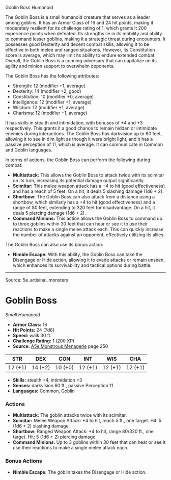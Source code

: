 <MonsterName/>Goblin Boss</MonsterName>
<CreatureType/>Humanoid</CreatureType>

<summary>The Goblin Boss is a small humanoid creature that serves as a leader among goblins. It has an Armor Class of 16 and 24 hit points, making it moderately resilient for its challenge rating of 1, which grants it 200 experience points when defeated. Its strengths lie in its mobility and ability to command lesser goblins, making it a strategic threat during encounters. It possesses good Dexterity and decent combat skills, allowing it to be effective in both melee and ranged situations. However, its Constitution score is average, which may limit its ability to endure extended combat. Overall, the Goblin Boss is a cunning adversary that can capitalize on its agility and minion support to overwhelm opponents.</summary>

<detail>

The Goblin Boss has the following attributes: 
- Strength: 12 (modifier +1, average)
- Dexterity: 14 (modifier +2, good)
- Constitution: 10 (modifier +0, average)
- Intelligence: 12 (modifier +1, average)
- Wisdom: 12 (modifier +1, average)
- Charisma: 12 (modifier +1, average)

It has skills in stealth and intimidation, with bonuses of +4 and +3 respectively. This grants it a good chance to remain hidden or intimidate enemies during interactions. The Goblin Boss has darkvision up to 60 feet, allowing it to see in dim light as though it were bright light, and it has a passive perception of 11, which is average. It can communicate in Common and Goblin languages.

In terms of actions, the Goblin Boss can perform the following during combat:
- **Multiattack:** This allows the Goblin Boss to attack twice with its scimitar on its turn, increasing its potential damage output significantly.
- **Scimitar:** This melee weapon attack has a +4 to hit (good effectiveness) and has a reach of 5 feet. On a hit, it deals 5 slashing damage (1d6 + 2).
- **Shortbow:** The Goblin Boss can also attack from a distance using a shortbow, which similarly has a +4 to hit (good effectiveness) and a range of 80 feet, extending to 320 feet for disadvantage. On a hit, it deals 5 piercing damage (1d6 + 2).
- **Command Minions:** This action allows the Goblin Boss to command up to three goblins within 30 feet that can hear or see it to use their reactions to make a single melee attack each. This can quickly increase the number of attacks against an opponent, effectively utilizing its allies.

The Goblin Boss can also use its bonus action:
- **Nimble Escape:** With this ability, the Goblin Boss can take the Disengage or Hide action, allowing it to evade attacks or remain unseen, which enhances its survivability and tactical options during battle.</detail>



---

Source: 5e_artisinal_monsters

# Goblin Boss

*Small* *Humanoid*

- **Armor Class:** 16
- **Hit Points:** 24 (7d6)
- **Speed:** walk 30 ft.
- **Challenge Rating:** 1 (200 XP)
- **Source:** [A5e Monstrous Menagerie](https://enpublishingrpg.com/products/level-up-monstrous-menagerie-a5e) page 250

| STR | DEX | CON | INT | WIS | CHA |
| --- | --- | --- | --- | --- | --- |
| 12 (+1) | 14 (+2) | 10 (+0) | 12 (+1) | 12 (+1) | 12 (+1) |

- **Skills:** stealth +4, intimidation +3
- **Senses:** darkvision 60 ft., passive Perception 11
- **Languages:** Common, Goblin

### Actions

- **Multiattack:** The goblin attacks twice with its scimitar.
- **Scimitar:** Melee Weapon Attack: +4 to hit, reach 5 ft., one target. Hit: 5 (1d6 + 2) slashing damage.
- **Shortbow:** Ranged Weapon Attack: +4 to hit, range 80/320 ft., one target. Hit: 5 (1d6 + 2) piercing damage.
- **Command Minions:** Up to 3 goblins within 30 feet that can hear or see it use their reactions to make a single melee attack each.

### Bonus Actions

- **Nimble Escape:** The goblin takes the Disengage or Hide action.




